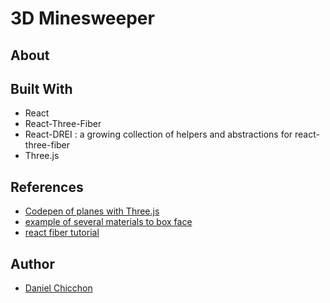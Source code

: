 # 3D Minesweeper

## About

## Built With
- React
- React-Three-Fiber
- React-DREI : a growing collection of helpers and abstractions for react-three-fiber
- Three.js

## References
- [Codepen of planes with Three.js](https://codepen.io/mjurczyk/pen/GRqRbvG)
- [example of several materials to box face](https://spectrum.chat/react-three-fiber/general/applying-multiple-materials-to-different-faces-of-boxgeometry~4d43e931-0f62-48e4-97d5-5705c463e202
)
- [react fiber tutorial](https://www.youtube.com/watch?v=9ZEjSxDRIik)

## Author
- [Daniel Chicchon](https://danielchicchon.io)